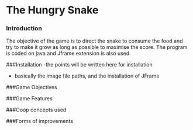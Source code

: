 # The Hungry Snake

### Introduction
The objective of the game is to direct the snake to consume the food and try to make it grow as long as possible to maximise the score. The program is coded on java and Jframe extension is also used.

###Installation
-the points will be written here for installation
- basically the image file paths, and the installation of JFrame


###Game Objectives




###Game Features



###Ooop concepts used


###Forms of improvements
